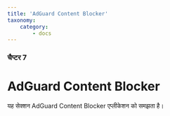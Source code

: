 ```yaml
---
title: 'AdGuard Content Blocker'
taxonomy:
    category:
        - docs
---
```


### चैप्टर 7

# AdGuard Content Blocker

यह सेक्शन AdGuard Content Blocker एप्लीकेशन को समझता है।  
